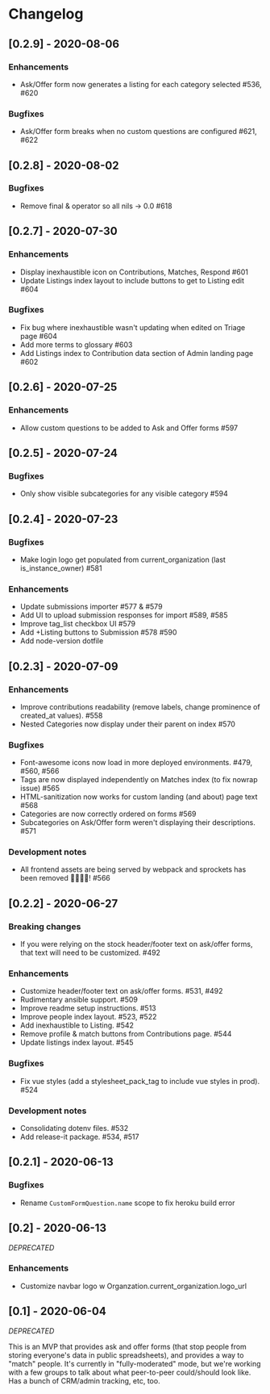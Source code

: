 # Changelog

## [0.2.9] - 2020-08-06
### Enhancements
* Ask/Offer form now generates a listing for each category selected #536, #620

### Bugfixes
* Ask/Offer form breaks when no custom questions are configured #621, #622

## [0.2.8] - 2020-08-02
### Bugfixes
* Remove final & operator so all nils -> 0.0  #618

## [0.2.7] - 2020-07-30
### Enhancements
* Display inexhaustible icon on Contributions, Matches, Respond #601
* Update Listings index layout to include buttons to get to Listing edit #604

### Bugfixes
* Fix bug where inexhaustible wasn't updating when edited on Triage page #604
* Add more terms to glossary #603
* Add Listings index to Contribution data section of Admin landing page #602

## [0.2.6] - 2020-07-25
### Enhancements
* Allow custom questions to be added to Ask and Offer forms #597

## [0.2.5] - 2020-07-24
### Bugfixes
* Only show visible subcategories for any visible category #594

## [0.2.4] - 2020-07-23
### Bugfixes
* Make login logo get populated from current_organization (last is_instance_owner) #581

### Enhancements
* Update submissions importer #577 & #579
* Add UI to upload submission responses for import #589, #585
* Improve tag_list checkbox UI #579
* Add +Listing buttons to Submission #578 #590
* Add node-version dotfile

## [0.2.3] - 2020-07-09
### Enhancements
* Improve contributions readability (remove labels, change prominence of created_at values). #558
* Nested Categories now display under their parent on index #570

### Bugfixes
* Font-awesome icons now load in more deployed environments. #479, #560, #566
* Tags are now displayed independently on Matches index (to fix nowrap issue) #565
* HTML-sanitization now works for custom landing (and about) page text #568
* Categories are now correctly ordered on forms #569
* Subcategories on Ask/Offer form weren't displaying their descriptions. #571


### Development notes
* All frontend assets are being served by webpack and sprockets has been removed 👋🏾🙏🏾! #566

## [0.2.2] - 2020-06-27

### Breaking changes
* If you were relying on the stock header/footer text on ask/offer forms, that text will need to be customized. #492

### Enhancements
* Customize header/footer text on ask/offer forms. #531, #492
* Rudimentary ansible support. #509
* Improve readme setup instructions. #513
* Improve people index layout. #523, #522
* Add inexhaustible to Listing. #542
* Remove profile & match buttons from Contributions page. #544
* Update listings index layout. #545

### Bugfixes
* Fix vue styles (add a stylesheet_pack_tag to include vue styles in prod). #524

### Development notes
* Consolidating dotenv files. #532
* Add release-it package. #534, #517


## [0.2.1] - 2020-06-13
### Bugfixes
* Rename `CustomFormQuestion.name` scope to fix heroku build error


## [0.2] - 2020-06-13
*DEPRECATED*

### Enhancements
* Customize navbar logo w Organzation.current_organization.logo_url


## [0.1] - 2020-06-04
*DEPRECATED*

This is an MVP that provides ask and offer forms (that stop people from storing everyone's data in public spreadsheets), and provides a way to "match" people.
It's currently in "fully-moderated" mode, but we're working with a few groups to talk about what peer-to-peer could/should look like.
Has a bunch of CRM/admin tracking, etc, too.
